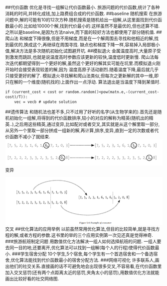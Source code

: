 ##代价函数
优化是寻找一组解让代价函数最小.
旅游问题的代价函数,统计了各种消耗的时间,并转化成钱,加上路费组合成的代价函数.
##baseline 随机搜索
在旅游问题中,解的可能有10的12次方种.随机搜索是随机给出一组解,从这里面找到代价函数最小的.比如给10000个解,找到代价最小的.这样虽然不是最优的,但也还算不错.
之所以是baseline,是因为方法naive,而下面的较好方法也都使用了部分随机值.
##爬山法
和梯度下降很像,但是不用梯度,而是在一个解周围去寻找和他相近的解,找到最优的,换成这个,再继续在周围寻找.
缺点也和梯度下降一样,容易掉入局部极小值,解决方法是多次随机初始化试图避开坑.
##模拟退火
金属温度高时,大量原子受到激发而跳跃,也就是说温度高时参数应该更新的较快,温度低时更新慢.
爬山法每次迭代都期望得到一个更好的解,虽然这个更好的解其实可能在坑里.而模拟退火刚开始时会接受表现较差的解,因为
温度高原子活动剧烈.随着温度下降,最后就几乎只接受更好的解了.
模拟退火寻找解和爬山法类似,但每次之更新解的其中一维,即只在解的一个维度(随机找的)上面作出一点浮动.
算法退出是当温度下降到某值时.
```
if (current_cost < cost or random.random()<pow(matn.e,-(current_cost-cost)/T)):
    vec = vecb # update solution
```
##遗传算法
和随机法也差不多,只不过用了好听的名字(从生物学来的).首先还是随机初始化一组解,将得到的代价函数排序,较小的对应的解称为精英(随机出的精英..),之后用这些精英,通过变异,比如配对或者交叉,其实就是从这个解里取一部分,从另外一个里取一部分拼成一组新的解,再计算,排序,变异,直到一定的次数或者代价函数不减小了就结束.
![](images/7.png)
变异

![](images/8.png)
交叉
##优化算法的应用举例
以前虽然常用优化算法,但目的比较简单,就是寻找方程的解,或者方程的参数.这书里的举的三个应用实例第一次见还真是觉得神奇.
###旅游航班制定问题
用数值优化方法解决一组人如何选择航班的问题.
一组人要去同一目的地,还要离开,优化算法可以找到一组解(每个人的行程)使得代价函数最小.
###学生宿舍分配
10个学生,5个宿舍,每个学生有一个首选宿舍和一个备选宿舍,优化算法能找到代价函数最小的宿舍分配方法.
###网络可视化
许多联系人,画出他们的社交关系.直接画的话不可避免地会出现很多交叉,不容易看,在代价函数里加入交叉惩罚(还有两个点距离太近的惩罚,夹角太小的惩罚),用数值优化方法就能画出比较好看的社交网络图.